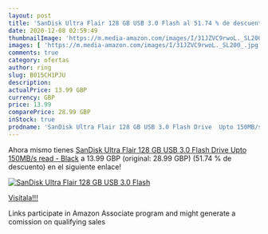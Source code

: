 ```yaml
---
layout: post
title: 'SanDisk Ultra Flair 128 GB USB 3.0 Flash al 51.74 % de descuento'
date: 2020-12-08 02:59:49
thumbnailImage: 'https://m.media-amazon.com/images/I/31JZVC9rwoL._SL200_.jpg'
images: [ 'https://m.media-amazon.com/images/I/31JZVC9rwoL._SL200_.jpg' ]
comments: true
category: ofertas
author: ring
slug: B015CH1PJU
description:
actualPrice: 13.99 GBP
currency: GBP
price: 13.99
comparePrice: 28.99 GBP
inStock: true
prodname: 'SanDisk Ultra Flair 128 GB USB 3.0 Flash Drive  Upto 150MB/s read - Black'
---
```


Ahora mismo tienes [SanDisk Ultra Flair 128 GB USB 3.0 Flash Drive  Upto 150MB/s read - Black](https://www.amazon.co.uk/dp/B015CH1PJU/?tag=tolees0a-21) a 13.99 GBP (original: 28.99 GBP) (51.74 %  de descuento) en el siguiente enlace!

[![SanDisk Ultra Flair 128 GB USB 3.0 Flash](https://m.media-amazon.com/images/I/31JZVC9rwoL._SL200_.jpg)](https://www.amazon.co.uk/dp/B015CH1PJU/?tag=tolees0a-21)

[Visítala!!!](https://www.amazon.co.uk/dp/B015CH1PJU/?tag=tolees0a-21)

Links participate in Amazon Associate program and might generate a comission on qualifying sales
